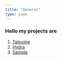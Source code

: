 ```yaml
---
title: "General"
type: page
---
```



### Hello my projects are

1. [Tatooine](/projects/tatooine/)
2. [Hydra](/projects/hydra/)
3. [Sample](/general/bludhaven/)
